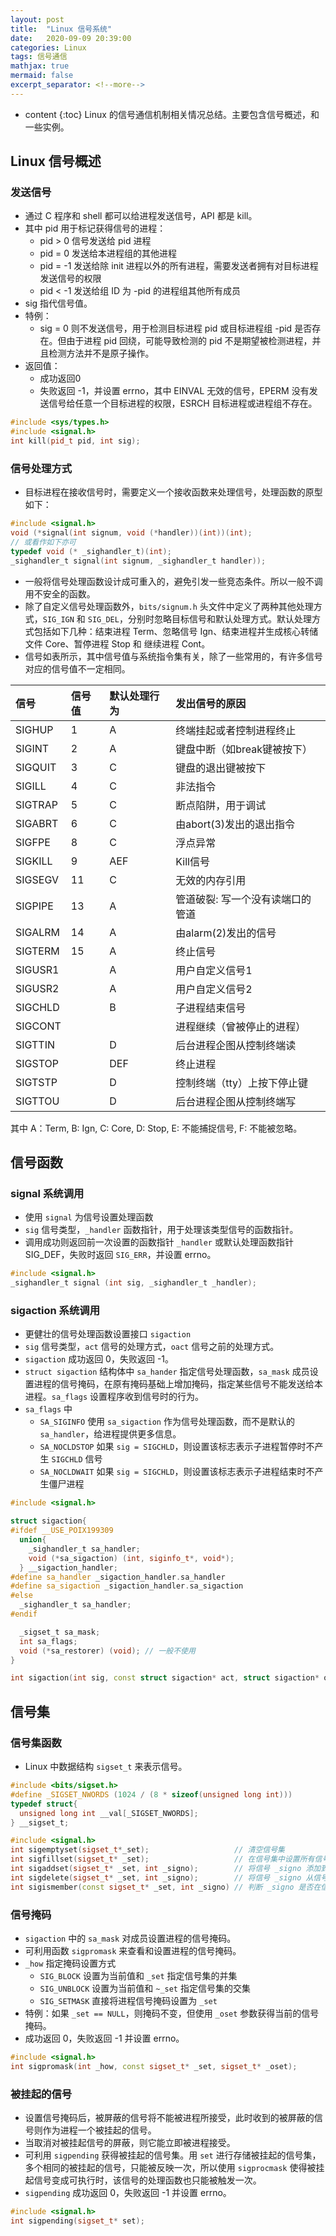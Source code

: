 ```yaml
---
layout: post
title:  "Linux 信号系统"
date:   2020-09-09 20:39:00
categories: Linux
tags: 信号通信
mathjax: true
mermaid: false
excerpt_separator: <!--more-->
---
```


* content
{:toc}
Linux 的信号通信机制相关情况总结。主要包含信号概述，和一些实例。
<!--more-->

## Linux 信号概述
### 发送信号
* 通过 C 程序和 shell 都可以给进程发送信号，API 都是 kill。
* 其中 pid 用于标记获得信号的进程：
  * pid > 0 信号发送给 pid 进程
  * pid = 0 发送给本进程组的其他进程
  * pid = -1 发送给除 init 进程以外的所有进程，需要发送者拥有对目标进程发送信号的权限
  * pid < -1 发送给组 ID 为 -pid 的进程组其他所有成员
* sig 指代信号值。
* 特例：
  * sig = 0 则不发送信号，用于检测目标进程 pid 或目标进程组 -pid 是否存在。但由于进程 pid 回绕，可能导致检测的 pid 不是期望被检测进程，并且检测方法并不是原子操作。
* 返回值：
  * 成功返回0
  * 失败返回 -1，并设置 errno，其中 EINVAL 无效的信号，EPERM 没有发送信号给任意一个目标进程的权限，ESRCH 目标进程或进程组不存在。

```cpp
#include <sys/types.h>
#include <signal.h>
int kill(pid_t pid, int sig);
```

### 信号处理方式
* 目标进程在接收信号时，需要定义一个接收函数来处理信号，处理函数的原型如下：

```cpp
#include <signal.h>
void (*signal(int signum, void (*handler))(int))(int);
// 或看作如下亦可
typedef void (* _sighandler_t)(int);
_sighandler_t signal(int signum, _sighandler_t handler));
``` 

* 一般将信号处理函数设计成可重入的，避免引发一些竞态条件。所以一般不调用不安全的函数。
* 除了自定义信号处理函数外，`bits/signum.h` 头文件中定义了两种其他处理方式，`SIG_IGN` 和 `SIG_DEL`，分别时忽略目标信号和默认处理方式。默认处理方式包括如下几种：结束进程 Term、忽略信号 Ign、结束进程并生成核心转储文件 Core、暂停进程 Stop 和 继续进程 Cont。
* 信号如表所示，其中信号值与系统指令集有关，除了一些常用的，有许多信号对应的信号值不一定相同。

| 信号     |  信号值      | 默认处理行为 | 发出信号的原因           |
|:-------|:------------|:----|:-----|
| SIGHUP | 1 | A | 终端挂起或者控制进程终止 |
| SIGINT | 2 | A | 键盘中断（如break键被按下） |
| SIGQUIT | 3 | C | 键盘的退出键被按下 |
| SIGILL | 4 | C | 非法指令 |
| SIGTRAP | 5 | C | 断点陷阱，用于调试 |
| SIGABRT | 6 | C | 由abort(3)发出的退出指令 |
| SIGFPE | 8 | C | 浮点异常 |
| SIGKILL | 9 | AEF | Kill信号 |
| SIGSEGV | 11 | C | 无效的内存引用 |
| SIGPIPE | 13 | A | 管道破裂: 写一个没有读端口的管道 |
| SIGALRM | 14 | A | 由alarm(2)发出的信号 |
| SIGTERM | 15 | A | 终止信号 |
| SIGUSR1 |  | A | 用户自定义信号1 |
| SIGUSR2 |  | A | 用户自定义信号2 |
| SIGCHLD |  | B | 子进程结束信号 |
| SIGCONT |  | | 进程继续（曾被停止的进程） |
| SIGTTIN |  | D | 后台进程企图从控制终端读 |
| SIGSTOP |  | DEF | 终止进程 |
| SIGTSTP |  | D | 控制终端（tty）上按下停止键 |
| SIGTTOU |  | D | 后台进程企图从控制终端写 |

其中 A：Term, B: Ign, C: Core, D: Stop, E: 不能捕捉信号, F: 不能被忽略。

## 信号函数
### signal 系统调用
* 使用 `signal` 为信号设置处理函数
* `sig` 信号类型，`_handler` 函数指针，用于处理该类型信号的函数指针。
* 调用成功则返回前一次设置的函数指针 `_handler` 或默认处理函数指针 SIG_DEF，失败时返回 `SIG_ERR`，并设置 errno。

```cpp
#include <signal.h>
_sighandler_t signal (int sig, _sighandler_t _handler);
```

### sigaction 系统调用
* 更健壮的信号处理函数设置接口 `sigaction`
* `sig` 信号类型，`act` 信号的处理方式，`oact` 信号之前的处理方式。
* `sigaction` 成功返回 0，失败返回 -1。
* `struct sigaction` 结构体中 `sa_hander` 指定信号处理函数，`sa_mask` 成员设置进程的信号掩码，在原有掩码基础上增加掩码，指定某些信号不能发送给本进程。`sa_flags` 设置程序收到信号时的行为。
* `sa_flags` 中 
  * `SA_SIGINFO` 使用 `sa_sigaction` 作为信号处理函数，而不是默认的 `sa_handler`，给进程提供更多信息。 
  * `SA_NOCLDSTOP` 如果 `sig = SIGCHLD`，则设置该标志表示子进程暂停时不产生 `SIGCHLD` 信号
  * `SA_NOCLDWAIT` 如果 `sig = SIGCHLD`，则设置该标志表示子进程结束时不产生僵尸进程

```cpp
#include <signal.h>

struct sigaction{
#ifdef __USE_POIX199309
  union{
    _sighandler_t sa_handler;
    void (*sa_sigaction) (int, siginfo_t*, void*);
  } __sigaction_handler;
#define sa_handler _sigaction_handler.sa_handler
#define sa_sigaction _sigaction_handler.sa_sigaction
#else
  _sighandler_t sa_handler;
#endif

  _sigset_t sa_mask;
  int sa_flags;
  void (*sa_restorer) (void); // 一般不使用
}

int sigaction(int sig, const struct sigaction* act, struct sigaction* oact);
```

## 信号集
### 信号集函数
* Linux 中数据结构 `sigset_t` 来表示信号。

```cpp
#include <bits/sigset.h>
#define _SIGSET_NWORDS (1024 / (8 * sizeof(unsigned long int)))
typedef struct{
  unsigned long int __val[_SIGSET_NWORDS];
} __sigset_t;

#include <signal.h>
int sigemptyset(sigset_t*_set);                   // 清空信号集
int sigfillset(sigset_t* _set);                   // 在信号集中设置所有信号
int sigaddset(sigset_t* _set, int _signo);        // 将信号 _signo 添加到信号集中
int sigdelete(sigset_t* _set, int _signo);        // 将信号 _signo 从信号集中删除
int sigismember(const sigset_t* _set, int _signo) // 判断 _signo 是否在信号集中
```

### 信号掩码
* `sigaction` 中的 `sa_mask` 对成员设置进程的信号掩码。
* 可利用函数 `sigpromask` 来查看和设置进程的信号掩码。
* `_how` 指定掩码设置方式
  * `SIG_BLOCK` 设置为当前值和 `_set` 指定信号集的并集
  * `SIG_UNBLOCK` 设置为当前值和 `~_set` 指定信号集的交集
  * `SIG_SETMASK` 直接将进程信号掩码设置为 `_set`
* 特例：如果 `_set == NULL`，则掩码不变，但使用 `_oset` 参数获得当前的信号掩码。
* 成功返回 0，失败返回 -1 并设置 errno。

```cpp
#include <signal.h>
int sigpromask(int _how, const sigset_t* _set, sigset_t* _oset);
```

### 被挂起的信号
* 设置信号掩码后，被屏蔽的信号将不能被进程所接受，此时收到的被屏蔽的信号则作为进程一个被挂起的信号。
* 当取消对被挂起信号的屏蔽，则它能立即被进程接受。
* 可利用 `sigpending` 获得被挂起的信号集。用 `set` 进行存储被挂起的信号集，多个相同的被挂起的信号，只能被反映一次，所以使用 `sigprocmask` 使得被挂起信号变成可执行时，该信号的处理函数也只能被触发一次。
* `sigpending` 成功返回 0，失败返回 -1 并设置 errno。

```cpp
#include <signal.h>
int sigpending(sigset_t* set);
```